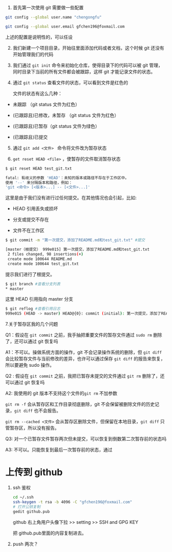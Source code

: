 1. 首先第一次使用 git 需要做一些配置

```bash
git config --global user.name "chengongfu"
```

```bash
git config --global user.email gfchen196@foxmail.com
```

上述的配置是说明性的，可以任设



2. 我们新建一个项目目录，开始往里面添加代码或者文档，这个时候 git 还没有开始管理我们的代码

   

3. 我们通过 `git init` 命令来初始化仓库，使得目录下的代码可以被 git 管理，同时目录下当前的所有文件都会被跟踪，这样 git 才能记录文件的状态。

   

4. 通过 `git status` 查看文件的状态，可以看到文件是红色的

   文件的状态有这么几种：

- 未跟踪  （git status 文件为红色）

- (已跟踪且)已修改，未暂存 （git status 文件为红色）

- (已跟踪且)已暂存（git status 文件为绿色）

- (已跟踪且)已提交

  

5. 通过 `git add <文件> ` 命令将文件改为暂存状态

   

6.  `get reset HEAD <file>` ，使暂存的文件取消暂存状态

   ```bash
   $ git reset HEAD test_git.txt
   
   fatal: 有歧义的参数 'HEAD'：未知的版本或路径不存在于工作区中。
   使用 '--' 来分隔版本和路径，例如：
   'git <命令> [<版本>...] -- [<文件>...]'
   ```

   这里是由于我们没有进行过任何提交。在其他情况也会引起，比如:

   - HEAD 引用丢失或损坏

   - 分支或提交不存在

   - 文件不在工作区

     

   ```bash
   $ git commit -m "第一次提交，添加了README.md和test_git.txt" #提交
   
   [master（根提交） 999e015] 第一次提交，添加了README.md和test_git.txt
    2 files changed, 98 insertions(+)
    create mode 100644 README.md
    create mode 100644 test_git.txt
   ```

   提示我们进行了根提交。

   

   ```bash
   $ git branch #查看分支列表
   * master
   ```

   这里 HEAD 引用指向 master 分支

   

   ```bash
   $ git reflog #查看引用日志
   999e015 (HEAD -> master) HEAD@{0}: commit (initial): 第一次提交，添加了README.md和test_git.txt
   ```

   

7.关于暂存区我的几个问题

Q1：假设在 `git commit` 之前，我手抽把重要文件的暂存文件通过 `sudo rm` 删除了，还可以通过 git 恢复吗

A1：不可以。操做系统方面的操作，git 不会记录操作系统的删除，但 `git diff` 会比较暂存文件与当前修改的差异，也许可以通过保存 `git diff` 的报告来恢复，所以要避免 sudo 操作。



Q2 : 假设在 `git commit` 之前，我把已暂存未提交的文件通过 `git rm` 删除了，还可以通过 git 恢复吗

A2: 我使用的 git 版本不支持这个文件的`git rm` 不加参数

`git rm -f` 会从暂存区和工作目录彻底删除，git 不会保留被删除文件的历史记录，`git diff` 也不会报告。

`git rm --cached <文件>` 会从暂存区删除文件，但保留在本地目录，`git diff` 只管暂存区，所以没有报告。



Q3:  对一个已暂存文件暂存两次但未提交，可以恢复到倒数第二次暂存前的状态吗

A3: 不可以。只能恢复到最后一次暂存前的状态，通过



# 上传到 github

1. ssh 鉴权

   ```bash
   cd ~/.ssh
   ssh-keygen -t rsa -b 4096 -C "gfchen196@foxmail.com"
   # 打开公钥复制
   gedit github.pub
   ```

   github 右上角用户头像下拉 >> setting >> SSH and GPG KEY

   把 github.pub里面的内容复制进去。

   

2. push 两次？

